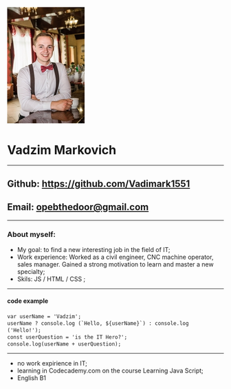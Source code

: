 ![myphoto](assets/img/myphoto.jpg "Avatar")
---
# Vadzim Markovich
---
## Github: https://github.com/Vadimark1551
## Email: opebthedoor@gmail.com
---
### About myself:
* My goal: to find a new interesting job in the field of IT;
* Work experience: Worked as a civil engineer, CNC machine operator, sales manager. Gained a strong motivation to learn and master a new specialty;
* Skils: JS / HTML / CSS ;
---
#### code example
```
var userName = 'Vadzim';
userName ? console.log (`Hello, ${userName}`) : console.log ('Hello!');
const userQuestion = 'is the IT Hero?';
console.log(userName + userQuestion);
```
---
* no work expirience in IT;
* learning in Codecademy.com on the course Learning Java Script;
* English B1